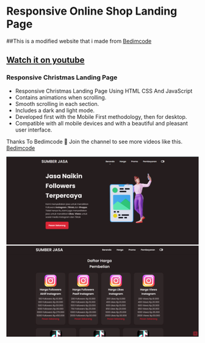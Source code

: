 # Responsive Online Shop Landing Page

##This is a modified website that i made from [Bedimcode](https://www.youtube.com/@Bedimcode)
## [Watch it on youtube](https://youtu.be/RTIueV7zERY)

### Responsive Christmas Landing Page

- Responsive Christmas Landing Page Using HTML CSS And JavaScript
- Contains animations when scrolling.
- Smooth scrolling in each section.
- Includes a dark and light mode.
- Developed first with the Mobile First methodology, then for desktop.
- Compatible with all mobile devices and with a beautiful and pleasant user interface.

Thanks To Bedimcode 💙 Join the channel to see more videos like this. [Bedimcode](https://www.youtube.com/@Bedimcode)

![preview img](/preview.png)
![preview img](/preview2.png)
